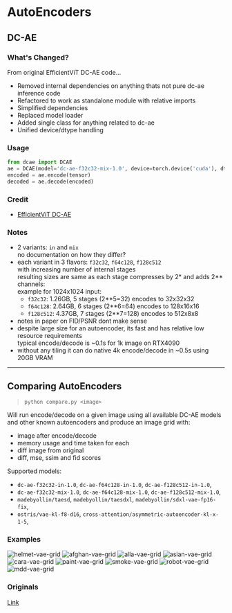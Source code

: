 # AutoEncoders

## DC-AE

### What's Changed?

From original EfficientViT DC-AE code...

- Removed internal dependencies on anything thats not pure dc-ae inference code  
- Refactored to work as standalone module with relative imports  
- Simplified dependencies  
- Replaced model loader  
- Added single class for anything related to dc-ae  
- Unified device/dtype handling  

### Usage

```py
from dcae import DCAE
ae = DCAE(model='dc-ae-f32c32-mix-1.0', device=torch.device('cuda'), dtype=torch.bfloat16, cache_dir='~/.cache/huggingface')
encoded = ae.encode(tensor)
decoded = ae.decode(encoded)
```

### Credit

- [EfficientViT DC-AE](https://github.com/mit-han-lab/efficientvit)

### Notes

- 2 variants: `in` and `mix`  
  no documentation on how they differ?  
- each variant in 3 flavors: `f32c32`, `f64c128`, `f128c512`  
  with increasing number of internal stages  
  resulting sizes are same as each stage compresses by 2* and adds 2** channels:  
  example for 1024x1024 input:  
  - `f32c32`:   1.26GB, 5 stages (2**5=32)  encodes to 32x32x32
  - `f64c128`:  2.64GB, 6 stages (2**6=64)  encodes to 128x16x16  
  - `f128c512`: 4.37GB, 7 stages (2**7=128) encodes to 512x8x8  
- notes in paper on FID/PSNR dont make sense  
- despite large size for an autoencoder, its fast and has relative low resource requirements  
  typical encode/decode is ~0.1s for 1k image on RTX4090  
- without any tiling it can do native 4k encode/decode in ~0.5s using 20GB VRAM  

-----------

## Comparing AutoEncoders

> `python compare.py <image>`

Will run encode/decode on a given image using all available DC-AE models and other known autoencoders and produce an image grid with:

- image after encode/decode
- memory usage and time taken for each
- diff image from original
- diff, mse, ssim and fid scores

Supported models:

- `dc-ae-f32c32-in-1.0`, `dc-ae-f64c128-in-1.0`, `dc-ae-f128c512-in-1.0`,
- `dc-ae-f32c32-mix-1.0`, `dc-ae-f64c128-mix-1.0`, `dc-ae-f128c512-mix-1.0`,
- `madebyollin/taesd`, `madebyollin/taesdxl`, `madebyollin/sdxl-vae-fp16-fix`,
- `ostris/vae-kl-f8-d16`, `cross-attention/asymmetric-autoencoder-kl-x-1-5`,

### Examples

![helmet-vae-grid](https://github.com/user-attachments/assets/ce9a247f-f4b4-4f23-bb13-cb89d091f92f)
![afghan-vae-grid](https://github.com/user-attachments/assets/de8d4376-6c6f-42d8-9143-db2dc92986f0)
![alla-vae-grid](https://github.com/user-attachments/assets/b054f4f0-19d3-419a-bac4-e57c9a575bf3)
![asian-vae-grid](https://github.com/user-attachments/assets/be2479e4-6991-4bff-a591-789371f103bf)
![cara-vae-grid](https://github.com/user-attachments/assets/5972005f-8682-4991-b593-ad022d920464)
![paint-vae-grid](https://github.com/user-attachments/assets/256ccc2a-cb67-40b5-87ee-449a8cf0754a)
![smoke-vae-grid](https://github.com/user-attachments/assets/486455a7-b4bb-42f3-979d-99688ab2840c)
![robot-vae-grid](https://github.com/user-attachments/assets/79778e82-2513-4c36-b213-2936552b5ad0)
![mdd-vae-grid](https://github.com/user-attachments/assets/6c226a6d-d67c-4896-84a2-018177c9a9e8)

### Originals

[Link](https://github.com/vladmandic/dcae/issues/1)
